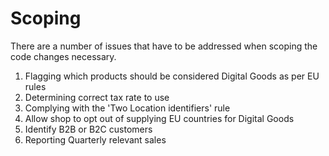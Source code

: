 Scoping
============

There are a number of issues that have to be addressed when scoping the code changes necessary.
1. Flagging which products should be considered Digital Goods as per EU rules
2. Determining correct tax rate to  use
3. Complying with the 'Two Location identifiers' rule
4. Allow shop to opt out of supplying EU countries for Digital Goods
5. Identify B2B or B2C customers
6. Reporting Quarterly relevant sales

 

